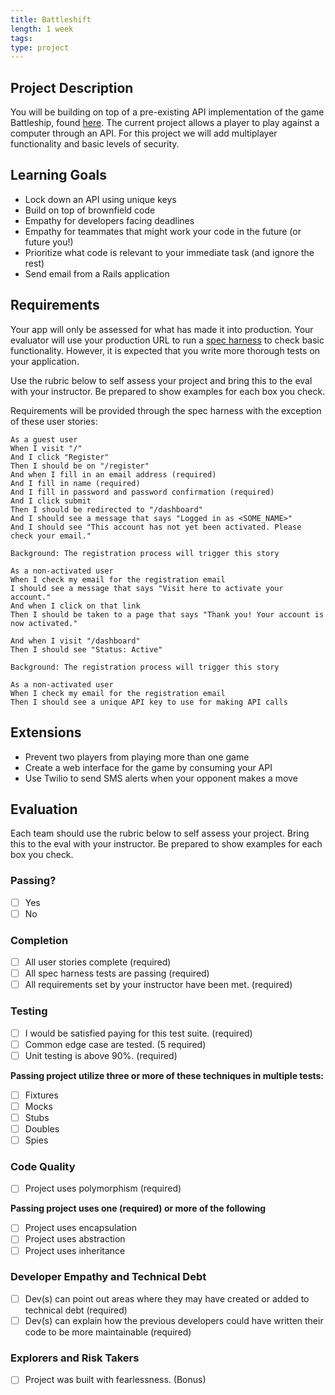 ```yaml
---
title: Battleshift
length: 1 week
tags:
type: project
---
```


## Project Description

You will be building on top of a pre-existing API implementation of the game Battleship, found [here](https://github.com/turingschool-examples/battleshift). The current project allows a player to play against a computer through an API. For this project we will add multiplayer functionality and basic levels of security.

## Learning Goals

* Lock down an API using unique keys
* Build on top of brownfield code
* Empathy for developers facing deadlines
* Empathy for teammates that might work your code in the future (or future you!)
* Prioritize what code is relevant to your immediate task (and ignore the rest)
* Send email from a Rails application

## Requirements

Your app will only be assessed for what has made it into production. Your evaluator will use your production URL to run a [spec harness](https://github.com/turingschool-examples/battleshift_spec_harness) to check basic functionality. However, it is expected that you write more thorough tests on your application.

Use the rubric below to self assess your project and bring this to the eval with your instructor. Be prepared to show examples for each box you check.

Requirements will be provided through the spec harness with the exception of these user stories:

```
As a guest user
When I visit "/"
And I click "Register"
Then I should be on "/register"
And when I fill in an email address (required)
And I fill in name (required)
And I fill in password and password confirmation (required)
And I click submit
Then I should be redirected to "/dashboard"
And I should see a message that says "Logged in as <SOME_NAME>"
And I should see "This account has not yet been activated. Please check your email."
```

```
Background: The registration process will trigger this story

As a non-activated user
When I check my email for the registration email
I should see a message that says "Visit here to activate your account."
And when I click on that link
Then I should be taken to a page that says "Thank you! Your account is now activated."

And when I visit "/dashboard"
Then I should see "Status: Active"
```

```
Background: The registration process will trigger this story

As a non-activated user
When I check my email for the registration email
Then I should see a unique API key to use for making API calls
```

## Extensions

* Prevent two players from playing more than one game
* Create a web interface for the game by consuming your API
* Use Twilio to send SMS alerts when your opponent makes a move

## Evaluation

Each team should use the rubric below to self assess your project. Bring this to the eval with your instructor. Be prepared to show examples for each box you check.

### Passing?

- [ ] Yes
- [ ] No

### Completion

- [ ] All user stories complete (required)
- [ ] All spec harness tests are passing (required)
- [ ] All requirements set by your instructor have been met. (required)

### Testing

- [ ] I would be satisfied paying for this test suite. (required)
- [ ] Common edge case are tested. (5 required)
- [ ] Unit testing is above 90%. (required)

**Passing project utilize three or more of these techniques in multiple tests:**

- [ ] Fixtures
- [ ] Mocks
- [ ] Stubs
- [ ] Doubles
- [ ] Spies

### Code Quality

- [ ] Project uses polymorphism (required)

**Passing project uses one (required) or more of the following**

- [ ] Project uses encapsulation
- [ ] Project uses abstraction
- [ ] Project uses inheritance

### Developer Empathy and Technical Debt

- [ ] Dev(s) can point out areas where they may have created or added to technical debt (required)
- [ ] Dev(s) can explain how the previous developers could have written their code to be more maintainable (required)

### Explorers and Risk Takers

- [ ] Project was built with fearlessness. (Bonus)
